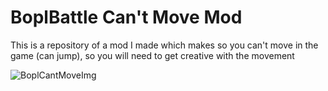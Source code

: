 # BoplBattle Can't Move Mod
This is a repository of a mod I made which makes so you can't move in the game (can jump), so you will need to get creative with the movement


![BoplCantMoveImg](https://github.com/user-attachments/assets/a1ec349c-b541-4a2d-a2fa-58f65b196cbb)
